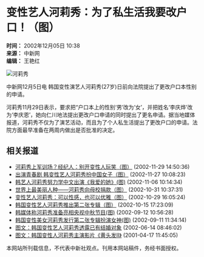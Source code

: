 # 变性艺人河莉秀：为了私生活我要改户口！（图）

**时间：** 2002年12月05日 10:38  
**来源：** 中新网  
**编辑：** 王艳红  

![河莉秀](http://www.cnsphoto.com/)

中新网12月5日电 韩国变性演艺人河莉秀(27岁)日前向法院提出了更改户口本性别的申请。

河莉秀11月29日表示，要求把“户口本上的性别‘男’改为‘女’，并把姓名‘李庆烨’改为‘李庆恩’，她向仁川地法提出更改户口申请的同时提出了更名申请。据当地媒体报道，河莉秀不仅为了演艺活动，而且为了个人私生活提出了更改户口的申请。法院方面最早准备在两周内做出是否批准的决定。

## 相关报道
- [河莉秀上军训场？经纪人：别开变性人玩笑（图）](http://www.chinanews.com.cn/2002-11-29/26/248523.html) (2002-11-29 14:50:36)  
- [出演青春剧 韩变性艺人河莉秀扮中国女子（图）](http://www.chinanews.com.cn/2002-11-27/26/247569.html) (2002-11-27 10:08:23)  
- [韩艺人河莉秀努力学中文出演《我爱的她》(图)](http://www.chinanews.com.cn/2002-11-06/26/240604.html) (2002-11-06 10:14:34)  
- [世界上最美丽人种——河莉秀向母校捐款（图）](http://www.chinanews.com.cn/2002-10-31/26/238443.html) (2002-10-31 10:37:31)  
- [变性艺人河莉秀：可以性感，也可以优雅（图）](http://www.chinanews.com.cn/2002-10-29/26/237684.html) (2002-10-29 16:05:24)  
- [韩国变性艺人河莉秀推出第二张专辑（图）](http://www.chinanews.com.cn/2002-10-15/26/232336.html) (2002-10-15 17:23:09)  
- [韩媒体称河莉秀准备亮相央视中秋节目(图)](http://www.chinanews.com.cn/2002-09-12/26/221865.html) (2002-09-12 10:56:28)  
- [韩国变性美女河莉秀发行第二张专辑扮演女神(图)](http://www.chinanews.com.cn/2002-09-11/26/221357.html) (2002-09-11 11:34:14)  
- [图文：韩国变性艺人河莉秀透露已有结婚对象](http://www.chinanews.com.cn//2002-06-14/26/194791.html) (2002-06-14 08:46:02)  
- [图文：韩国变性人河莉秀主演影片《黄头发Ⅱ》](http://www.chinanews.com.cn//2001-04-17/26/86119.html) (2001-04-17 11:45:05)  

本网站所刊载信息，不代表中新社观点。刊用本网站稿件，务经书面授权。
<!-- tcd_original_link http://www.chinanews.com/2002-12-05/26/250407.html -->
